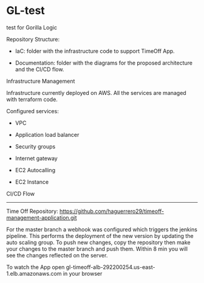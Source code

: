 # GL-test
test for Gorilla Logic


Repository Structure:

  - IaC: folder with the infrastructure code to support TimeOff App.

  - Documentation: folder with the diagrams for the proposed architecture and the CI/CD flow.


Infrastructure Management

Infrastructure currently deployed on AWS. All the services are managed with terraform code.

Configured services:

  - VPC
  
  - Application load balancer
  
  - Security groups
  
  - Internet gateway
  
  - EC2 Autocalling
  
  - EC2 Instance

CI/CD Flow
___________

Time Off Repository: https://github.com/haguerrero29/timeoff-management-application.git

For the master branch a webhook was configured which triggers the jenkins pipeline. This performs the deployment of the new version by updating the auto scaling group.
To push new changes, copy the repository then make your changes to the master branch and push them. Within 8 min you will see the changes reflected on the server.


To watch the App open gl-timeoff-alb-292200254.us-east-1.elb.amazonaws.com in your browser
